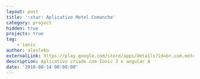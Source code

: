 ```yaml
---
layout: post
title: ':star: Aplicativo Motel Comanche'
category: project
hidden: true
projects: true
tag:
    - ionic
author: alexleko
externalLink: https://play.google.com/store/apps/details?id=br.com.motelcomanche.gerarcupom
description: Aplicativo criado com Ionic 3 e angular 4
date: '2018-08-14 00:00:00'
---
```

